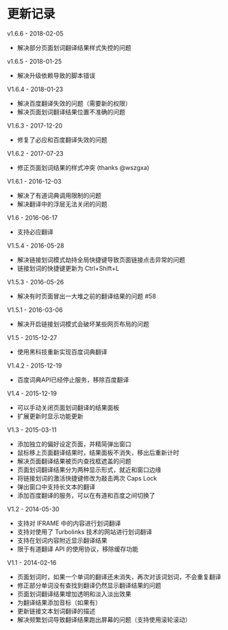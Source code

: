 # 更新记录

v1.6.6 - 2018-02-05

- 解决部分页面划词翻译结果样式失控的问题

v1.6.5 - 2018-01-25

- 解决升级依赖导致的脚本错误

V1.6.4 - 2018-01-23

- 解决百度翻译失效的问题（需要新的权限）
- 解决页面划词翻译结果位置不准确的问题

V1.6.3 - 2017-12-20

- 修复了必应和百度翻译失效的问题

V1.6.2 - 2017-07-23

- 修正页面划词结果的样式冲突 (thanks @wszgxa)

V1.6.1 - 2016-12-03

- 解决了有道词典调用限制的问题
- 解决翻译中的浮层无法关闭的问题

V1.6 - 2016-06-17

- 支持必应翻译

V1.5.4 - 2016-05-28

- 解决链接划词模式劫持全局快捷键导致页面链接点击异常的问题
- 链接划词的快捷键更新为 Ctrl+Shift+L

V1.5.3 - 2016-05-26

- 解决有时页面冒出一大堆之前的翻译结果的问题 #58

V1.5.1 - 2016-03-06

- 解决开启链接划词模式会破坏某些网页布局的问题

V1.5 - 2015-12-27

- 使用黑科技重新实现百度词典翻译

V1.4.2 - 2015-12-19

- 百度词典API已经停止服务，移除百度翻译

V1.4 - 2015-12-19

- 可以手动关闭页面划词翻译的结果面板
- 扩展更新时显示功能更新

V1.3 - 2015-03-11

- 添加独立的偏好设定页面，并精简弹出窗口
- 鼠标移上页面翻译结果时，结果面板不消失，移出后重新计时
- 解决页面翻译结果被页内查找框遮盖的问题
- 页面划词翻译结果分为两种显示形式，就近和窗口边缘
- 将链接划词的激活快捷键修改为敲击两次 Caps Lock
- 弹出窗口中支持长文本的翻译
- 添加百度翻译的服务，可以在有道和百度之间切换了

V1.2 - 2014-05-30

- 支持对 IFRAME 中的内容进行划词翻译
- 支持对使用了 Turbolinks 技术的网站进行划词翻译
- 支持在划词内容附近显示翻译结果
- 限于有道翻译 API 的使用协议，移除缓存功能

V1.1 - 2014-02-16

- 页面划词时，如果一个单词的翻译还未消失，再次对该词划词，不会重复翻译
- 修正部分单词没有查找到翻译仍然显示翻译结果的问题
- 页面划词翻译结果增加透明和淡入淡出效果
- 为翻译结果添加音标（如果有）
- 更新链接文本划词翻译的描述
- 解决频繁划词导致翻译结果跑出屏幕的问题（支持使用滚轮滚动）
